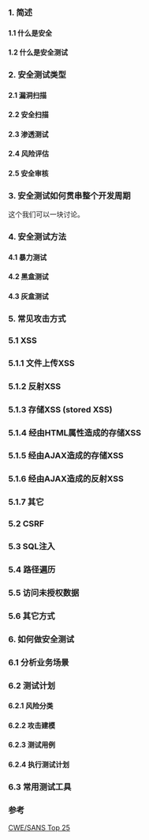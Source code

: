 ### 1. 简述

#### 1.1 什么是安全
#### 1.2 什么是安全测试

### 2. 安全测试类型

#### 2.1 漏洞扫描
#### 2.2 安全扫描
#### 2.3 渗透测试
#### 2.4 风险评估
#### 2.5 安全审核


### 3. 安全测试如何贯串整个开发周期

这个我们可以一块讨论。

### 4. 安全测试方法

#### 4.1 暴力测试

#### 4.2 黑盒测试

#### 4.3 灰盒测试

### 5. 常见攻击方式

### 5.1 XSS

### 5.1.1 文件上传XSS

### 5.1.2 反射XSS

### 5.1.3 存储XSS (stored XSS)

### 5.1.4 经由HTML属性造成的存储XSS

### 5.1.5 经由AJAX造成的存储XSS

### 5.1.6 经由AJAX造成的反射XSS

### 5.1.7 其它

### 5.2 CSRF

### 5.3 SQL注入

### 5.4 路径遍历

### 5.5 访问未授权数据

### 5.6 其它方式


### 6. 如何做安全测试

### 6.1 分析业务场景

### 6.2 测试计划

#### 6.2.1 风险分类

#### 6.2.2 攻击建模

#### 6.2.3 测试用例

#### 6.2.4 执行测试计划

### 6.3 常用测试工具



### 参考

[CWE/SANS Top 25](http://cwe.mitre.org/top25/)